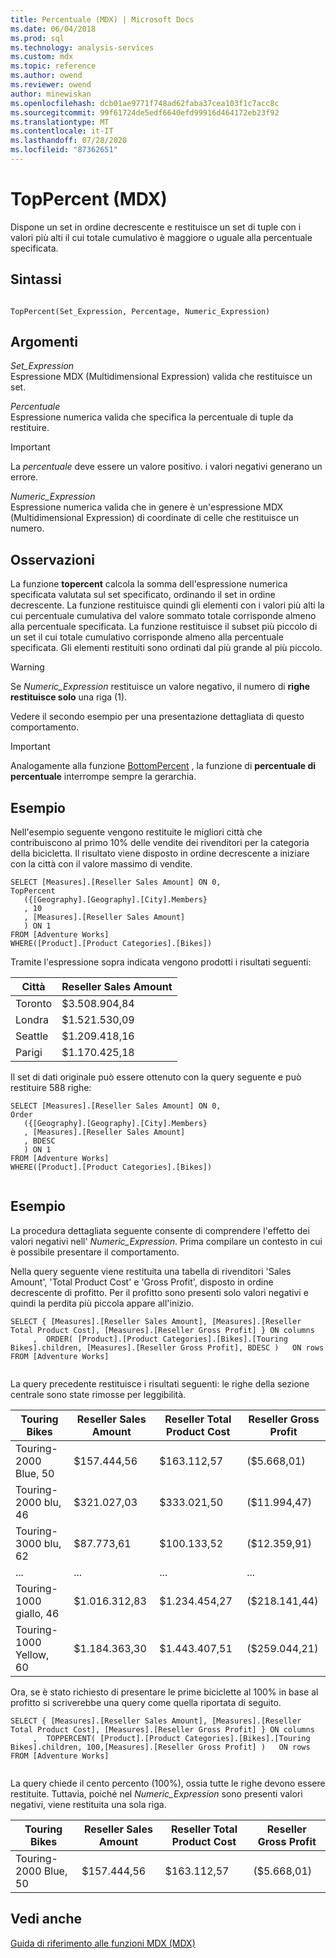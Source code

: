 ```yaml
---
title: Percentuale (MDX) | Microsoft Docs
ms.date: 06/04/2018
ms.prod: sql
ms.technology: analysis-services
ms.custom: mdx
ms.topic: reference
ms.author: owend
ms.reviewer: owend
author: minewiskan
ms.openlocfilehash: dcb01ae9771f748ad62faba37cea103f1c7acc8c
ms.sourcegitcommit: 99f61724de5edf6640efd99916d464172eb23f92
ms.translationtype: MT
ms.contentlocale: it-IT
ms.lasthandoff: 07/28/2020
ms.locfileid: "87362651"
---
```

# <a name="toppercent-mdx"></a>TopPercent (MDX)


  Dispone un set in ordine decrescente e restituisce un set di tuple con i valori più alti il cui totale cumulativo è maggiore o uguale alla percentuale specificata.  
  
## <a name="syntax"></a>Sintassi  
  
```  
  
TopPercent(Set_Expression, Percentage, Numeric_Expression)   
```  
  
## <a name="arguments"></a>Argomenti  
 *Set_Expression*  
 Espressione MDX (Multidimensional Expression) valida che restituisce un set.  
  
 *Percentuale*  
 Espressione numerica valida che specifica la percentuale di tuple da restituire.  
  
> [!IMPORTANT]  
>  La *percentuale* deve essere un valore positivo. i valori negativi generano un errore.  
  
 *Numeric_Expression*  
 Espressione numerica valida che in genere è un'espressione MDX (Multidimensional Expression) di coordinate di celle che restituisce un numero.  
  
## <a name="remarks"></a>Osservazioni  
 La funzione **topercent** calcola la somma dell'espressione numerica specificata valutata sul set specificato, ordinando il set in ordine decrescente. La funzione restituisce quindi gli elementi con i valori più alti la cui percentuale cumulativa del valore sommato totale corrisponde almeno alla percentuale specificata. La funzione restituisce il subset più piccolo di un set il cui totale cumulativo corrisponde almeno alla percentuale specificata. Gli elementi restituiti sono ordinati dal più grande al più piccolo.  
  
> [!WARNING]  
>  Se *Numeric_Expression* restituisce un valore negativo, il numero di **righe restituisce solo** una riga (1).  
>   
>  Vedere il secondo esempio per una presentazione dettagliata di questo comportamento.  
  
> [!IMPORTANT]  
>  Analogamente alla funzione [BottomPercent](../mdx/bottompercent-mdx.md) , la funzione di **percentuale di percentuale** interrompe sempre la gerarchia.  
  
## <a name="example"></a>Esempio  
 Nell'esempio seguente vengono restituite le migliori città che contribuiscono al primo 10% delle vendite dei rivenditori per la categoria della bicicletta. Il risultato viene disposto in ordine decrescente a iniziare con la città con il valore massimo di vendite.  
  
```  
SELECT [Measures].[Reseller Sales Amount] ON 0,  
TopPercent  
   ({[Geography].[Geography].[City].Members}  
   , 10  
   , [Measures].[Reseller Sales Amount]  
   ) ON 1  
FROM [Adventure Works]  
WHERE([Product].[Product Categories].[Bikes])  
```  
  
 Tramite l'espressione sopra indicata vengono prodotti i risultati seguenti:  
  
|Città|Reseller Sales Amount|  
|-|---------------------------|  
|Toronto|$3.508.904,84|  
|Londra|$1.521.530,09|  
|Seattle|$1.209.418,16|  
|Parigi|$1.170.425,18|  
  
 Il set di dati originale può essere ottenuto con la query seguente e può restituire 588 righe:  
  
```  
SELECT [Measures].[Reseller Sales Amount] ON 0,  
Order  
   ({[Geography].[Geography].[City].Members}  
   , [Measures].[Reseller Sales Amount]  
   , BDESC  
   ) ON 1  
FROM [Adventure Works]  
WHERE([Product].[Product Categories].[Bikes])  
  
```  
  
## <a name="example"></a>Esempio  
 La procedura dettagliata seguente consente di comprendere l'effetto dei valori negativi nell' *Numeric_Expression*. Prima compilare un contesto in cui è possibile presentare il comportamento.  
  
 Nella query seguente viene restituita una tabella di rivenditori 'Sales Amount', 'Total Product Cost' e 'Gross Profit', disposto in ordine decrescente di profitto. Per il profitto sono presenti solo valori negativi e quindi la perdita più piccola appare all'inizio.  
  
```  
SELECT { [Measures].[Reseller Sales Amount], [Measures].[Reseller Total Product Cost], [Measures].[Reseller Gross Profit] } ON columns  
     ,  ORDER( [Product].[Product Categories].[Bikes].[Touring Bikes].children, [Measures].[Reseller Gross Profit], BDESC )   ON rows  
FROM [Adventure Works]  
  
```  
  
 La query precedente restituisce i risultati seguenti: le righe della sezione centrale sono state rimosse per leggibilità.  
  
|Touring Bikes|Reseller Sales Amount|Reseller Total Product Cost|Reseller Gross Profit|  
|-|---------------------------|---------------------------------|---------------------------|  
|Touring-2000 Blue, 50|$157.444,56|$163.112,57|($5.668,01)|  
|Touring-2000 blu, 46|$321.027,03|$333.021,50|($11.994,47)|  
|Touring-3000 blu, 62|$87.773,61|$100.133,52|($12.359,91)|  
|...|...|...|...|  
|Touring-1000 giallo, 46|$1.016.312,83|$1.234.454,27|($218.141,44)|  
|Touring-1000 Yellow, 60|$1.184.363,30|$1.443.407,51|($259.044,21)|  
  
 Ora, se è stato richiesto di presentare le prime biciclette al 100% in base al profitto si scriverebbe una query come quella riportata di seguito.  
  
```  
SELECT { [Measures].[Reseller Sales Amount], [Measures].[Reseller Total Product Cost], [Measures].[Reseller Gross Profit] } ON columns  
     ,  TOPPERCENT( [Product].[Product Categories].[Bikes].[Touring Bikes].children, 100,[Measures].[Reseller Gross Profit] )   ON rows  
FROM [Adventure Works]  
  
```  
  
 La query chiede il cento percento (100%), ossia tutte le righe devono essere restituite. Tuttavia, poiché nel *Numeric_Expression* sono presenti valori negativi, viene restituita una sola riga.  
  
|Touring Bikes|Reseller Sales Amount|Reseller Total Product Cost|Reseller Gross Profit|  
|-|---------------------------|---------------------------------|---------------------------|  
|Touring-2000 Blue, 50|$157.444,56|$163.112,57|($5.668,01)|  
  
## <a name="see-also"></a>Vedi anche  
 [Guida di riferimento alle funzioni MDX &#40;MDX&#41;](../mdx/mdx-function-reference-mdx.md)  
  
  
